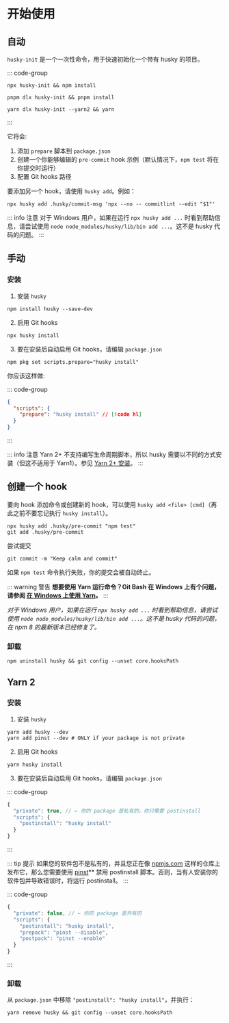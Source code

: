 # 开始使用

## 自动 <Badge type="tip" text="推荐" />

`husky-init` 是一个一次性命令，用于快速初始化一个带有 husky 的项目。

::: code-group

```shell [npm]
npx husky-init && npm install
```

```shell [pnpm]
pnpm dlx husky-init && pnpm install
```

```shell [yarn]
yarn dlx husky-init --yarn2 && yarn
```

:::

它将会:

1. 添加 `prepare` 脚本到 `package.json`
2. 创建一个你能够编辑的 `pre-commit` hook 示例（默认情况下，`npm test` 将在你提交时运行）
3. 配置 Git hooks 路径

要添加另一个 hook，请使用 `husky add`。例如：

```shell
npx husky add .husky/commit-msg 'npx --no -- commitlint --edit "$1"'
```

::: info 注意
对于 Windows 用户，如果在运行 `npx husky add ...` 时看到帮助信息，请尝试使用 `node node_modules/husky/lib/bin add ...`。这不是 husky 代码的问题。
:::

## 手动

### 安装

1. 安装 `husky`

```shell
npm install husky --save-dev
```

2. 启用 Git hooks

```shell
npx husky install
```

3. 要在安装后自动启用 Git hooks，请编辑 `package.json`

```shell
npm pkg set scripts.prepare="husky install"
```

你应该这样做:

::: code-group

```json [package.json]
{
  "scripts": {
    "prepare": "husky install" // [!code hl]
  }
}
```

:::

::: info 注意
Yarn 2+ 不支持编写生命周期脚本，所以 husky 需要以不同的方式安装（但这不适用于 Yarn1）。参见 [Yarn 2+ 安装](#yarn-2)。
:::

## 创建一个 hook

要向 hook 添加命令或创建新的 hook，可以使用 `husky add <file> [cmd]`（再此之前不要忘记执行 `husky install`）。

```shell
npx husky add .husky/pre-commit "npm test"
git add .husky/pre-commit
```

尝试提交

```shell
git commit -m "Keep calm and commit"
```

如果 `npm test` 命令执行失败，你的提交会被自动终止。

::: warning 警告
**想要使用 Yarn 运行命令？Git Bash 在 Windows 上有个问题，请参阅 [在 Windows 上使用 Yarn](./troubleshooting.md#在-windows-上使用-yarn)。**
:::

_对于 Windows 用户，如果在运行 `npx husky add ...` 时看到帮助信息，请尝试使用 `node node_modules/husky/lib/bin add ...`。这不是 husky 代码的问题，在 npm 8 的最新版本已经修复了。_

### 卸载

```shell
npm uninstall husky && git config --unset core.hooksPath
```

## Yarn 2

### 安装

1. 安装 `husky`

```shell
yarn add husky --dev
yarn add pinst --dev # ONLY if your package is not private
```

2. 启用 Git hooks

```shell
yarn husky install
```

3. 要在安装后自动启用 Git hooks，请编辑 `package.json`

::: code-group

```js [package.json]
{
  "private": true, // ← 你的 package 是私有的，你只需要 postinstall
  "scripts": {
    "postinstall": "husky install"
  }
}
```

:::

::: tip 提示
如果您的软件包不是私有的，并且您正在像 [npmjs.com](https://npmjs.com) 这样的仓库上发布它，那么您需要使用 [pinst](https://github.com/typicode/pinst)\*\* 禁用 postinstall 脚本。否则，当有人安装你的软件包并导致错误时，将运行 postinstall。
:::

::: code-group

```js [package.json]
{
  "private": false, // ← 你的 package 是共有的
  "scripts": {
    "postinstall": "husky install",
    "prepack": "pinst --disable",
    "postpack": "pinst --enable"
  }
}
```

:::

### 卸载

从 `package.json` 中移除 `"postinstall": "husky install"`，并执行：

```shell
yarn remove husky && git config --unset core.hooksPath
```

